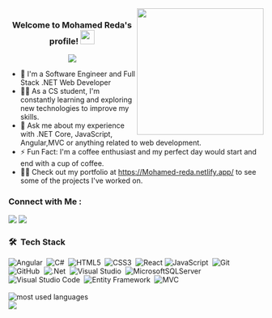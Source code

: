 
<img width="250" align="right" src="https://c.tenor.com/_DOBjnGspYAAAAAM/code-coding.gif">

<h3 align="center">
  Welcome to Mohamed Reda's profile!
  <img src="https://media.giphy.com/media/hvRJCLFzcasrR4ia7z/giphy.gif" width="28">
</h3>

<!-- Typing SVG by DenverCoder1 - https://github.com/DenverCoder1/readme-typing-svg -->
<p align="center">
  <a href="https://github.com/DenverCoder1/readme-typing-svg"><img src="https://readme-typing-svg.herokuapp.com/?lines=Full-stack%20web%20developer;Always%20learning%20new%20things&font=Fira%20Code&center=true&width=440&height=45&color=f75c7e&vCenter=true&size=22"></a>
</p> 

- 🏢 I'm a Software Engineer and Full Stack .NET Web Developer
- 👨‍💻 As a CS student, I'm constantly learning and exploring new technologies to improve my skills.
- 💬 Ask me about my experience with .NET Core, JavaScript, Angular,MVC or anything related to web development.
- ⚡ Fun Fact: I'm a coffee enthusiast and my perfect day would start and end with a cup of coffee.
- 👨‍💻 Check out my portfolio at https://Mohamed-reda.netlify.app/ to see some of the projects I've worked on.

### Connect with Me :

<a href="https://www.linkedin.com/in/mhamedreda/" target="_blank"><img src="https://img.shields.io/badge/-Mohamed%20Reda-0077B5?style=for-the-badge&logo=Linkedin&logoColor=white"/></a>
<a href="https://wa.me/+201103981706" target="_blank"><img src="https://img.shields.io/badge/WhatsApp-25D366?style=for-the-badge&logo=whatsapp&logoColor=white"/></a>

### 🛠 &nbsp;Tech Stack
![Angular](https://img.shields.io/badge/angular-%23DD0031.svg?style=for-the-badge&logo=angular&logoColor=white)&nbsp;
![C#](https://img.shields.io/badge/c%23-%23239120.svg?style=for-the-badge&logo=csharp&logoColor=white)&nbsp;
![HTML5](https://img.shields.io/badge/html5-%23E34F26.svg?style=for-the-badge&logo=html5&logoColor=white)&nbsp;
![CSS3](https://img.shields.io/badge/css3-%231572B6.svg?style=for-the-badge&logo=css3&logoColor=white)&nbsp;
![React](https://img.shields.io/badge/react-%2320232a.svg?style=for-the-badge&logo=react&logoColor=%2361DAFB)
![JavaScript](https://img.shields.io/badge/javascript-%23323330.svg?style=for-the-badge&logo=javascript&logoColor=%23F7DF1E)&nbsp;
![Git](https://img.shields.io/badge/git-%23F05033.svg?style=for-the-badge&logo=git&logoColor=white)&nbsp;
![GitHub](https://img.shields.io/badge/github-%23121011.svg?style=for-the-badge&logo=github&logoColor=white)&nbsp;
![.Net](https://img.shields.io/badge/.NET-5C2D91?style=for-the-badge&logo=.net&logoColor=white)&nbsp;
![Visual Studio](https://img.shields.io/badge/Visual%20Studio-5C2D91.svg?style=for-the-badge&logo=visual-studio&logoColor=white)&nbsp;
![MicrosoftSQLServer](https://img.shields.io/badge/Microsoft%20SQL%20Server-CC2927?style=for-the-badge&logo=microsoft%20sql%20server&logoColor=white)&nbsp;
![Visual Studio Code](https://img.shields.io/badge/Visual%20Studio%20Code-0078d7.svg?style=for-the-badge&logo=visual-studio-code&logoColor=white)&nbsp;
![Entity Framework](https://img.shields.io/badge/Entity%20Framework-%23121011.svg?style=for-the-badge&logo=Entity%20Framework&logoColor=white)&nbsp;
![MVC](https://img.shields.io/badge/MVC-5C2D91.svg?style=for-the-badge&logo=MVC&logoColor=white)&nbsp;
<br>
<br>&nbsp;
<img align="left" src="https://github-readme-stats.vercel.app/api/top-langs?username=Mhamed-r&show_icons=true&locale=en&layout=compact&theme=radical" alt="most used languages" />
<br>
<a href="https://komarev.com/ghpvc/?username=Mhamed-r&style=for-the-badge">
    <img src="https://komarev.com/ghpvc/?username=Mhamed-r&style=for-the-badge">
</a>







